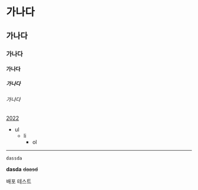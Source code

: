 <!-- <img src="https://photo.coolenjoy.net/data/editor/2102/d778f4ec8403ae4caaaa6415ea73b28932c47005.jpg"> -->

# 가나다
## 가나다
### 가나다
#### 가나다
##### 가나다
###### 가나다

[2022](/2022/1분기/0121/)

- ul
	- li
		- ol

---

`dassda`

**dasda**
~~daasd~~

배포 테스트